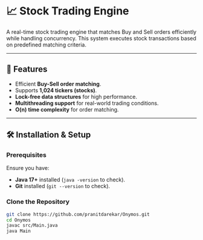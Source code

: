 # 📈 Stock Trading Engine

A real-time stock trading engine that matches Buy and Sell orders efficiently while handling concurrency. This system executes stock transactions based on predefined matching criteria.

---

## 🚀 Features
- Efficient **Buy-Sell order matching**.
- Supports **1,024 tickers (stocks)**.
- **Lock-free data structures** for high performance.
- **Multithreading support** for real-world trading conditions.
- **O(n) time complexity** for order matching.

---

## 🛠️ Installation & Setup

### **Prerequisites**
Ensure you have:
- **Java 17+** installed (`java -version` to check).
- **Git** installed (`git --version` to check).

### **Clone the Repository**
```sh
git clone https://github.com/pranitdarekar/Onymos.git
cd Onymos
javac src/Main.java
java Main

